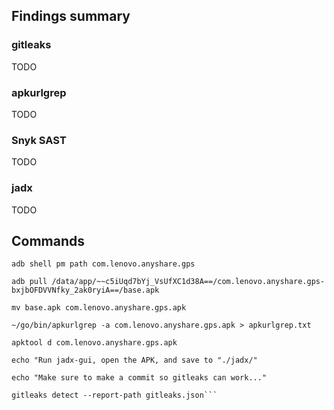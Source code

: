 ## Findings summary

### gitleaks

TODO

### apkurlgrep

TODO

### Snyk SAST

TODO

### jadx

TODO

## Commands

```
adb shell pm path com.lenovo.anyshare.gps

adb pull /data/app/~~c5iUqd7bYj_VsUfXC1d38A==/com.lenovo.anyshare.gps-bxjbOFDVVNfky_2ak0ryiA==/base.apk

mv base.apk com.lenovo.anyshare.gps.apk

~/go/bin/apkurlgrep -a com.lenovo.anyshare.gps.apk > apkurlgrep.txt

apktool d com.lenovo.anyshare.gps.apk

echo "Run jadx-gui, open the APK, and save to "./jadx/"

echo "Make sure to make a commit so gitleaks can work..."

gitleaks detect --report-path gitleaks.json```
